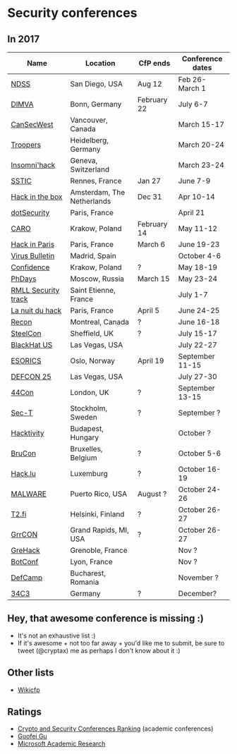 # Security conferences

## In 2017

| Name           | Location	| CfP ends |  Conference dates |
| --- | --- | --- | --- |
| [NDSS](http://www.internetsociety.org/events/ndss-symposium/ndss-symposium-2017/ndss-2017-programme/ndss-2017-call-papers) | San Diego, USA | Aug 12 | Feb 26-March 1 |
| [DIMVA](http://dimva2016.mondragon.edu/en) | Bonn, Germany | February 22 | July 6-7 |
| [CanSecWest](https://cansecwest.com/) | Vancouver, Canada | | March 15-17 |
| [Troopers](https://www.troopers.de/) | Heidelberg, Germany | | March 20-24 |
| [Insomni'hack](https://insomnihack.ch/) | Geneva, Switzerland | | March 23-24 |
| [SSTIC](https://www.sstic.org) | Rennes, France | Jan 27 | June 7-9 |
| [Hack in the box](http://conference.hitb.org/) | Amsterdam, The Netherlands | Dec 31 | Apr 10-14 |
| [dotSecurity](https://www.dotsecurity.io/) | Paris, France |  | April 21 |
| [CARO](http://2017.caro.org/) | Krakow, Poland | February 14  | May 11-12 |
| [Hack in Paris](https://hackinparis.com/) | Paris, France | March 6 | June 19-23 |
| [Virus Bulletin](https://www.virusbtn.com/conference/vb2017) | Madrid, Spain |  | October 4-6 |
| [Confidence](http://confidence.org.pl/en/) | Krakow, Poland | ? | May 18-19 |
| [PhDays](http://www.phdays.com/)| Moscow, Russia | March 15 | May 23-24 |
| [RMLL Security track](https://2017.rmll.info/) | Saint Etienne, France |  | July 1-7 |
| [La nuit du hack](https://www.nuitduhack.com/en/) | Paris, France | April 5 | June 24-25 |
| [Recon](http://recon.cx/) | Montreal, Canada | ? | June 16-18 |
| [SteelCon](https://www.steelcon.info/) | Sheffield, UK | ? | July 15-17 |
| [BlackHat US](http://www.blackhat.com/) | Las Vegas, USA |  | July 22-27 |
| [ESORICS](https://www.ntnu.edu/esorics2017) | Oslo, Norway | April 19 | September 11-15 |
| [DEFCON 25](https://www.defcon.org/) | Las Vegas, USA |  | July 27-30 |
| [44Con](https://44con.com/) | London, UK | ? | September 13-15 |
| [Sec-T](http://www.sec-t.org/) | Stockholm, Sweden | ? | September ? |
| [Hacktivity](http://hacktivity.com) | Budapest, Hungary | | October ? |
 [BruCon](http://2016.brucon.org/) | Bruxelles, Belgium | ? | October 5-6 |
| [Hack.lu](http://2017.hack.lu/) | Luxemburg |  ? | October 16-19 |
| [MALWARE](http://isiom.wssrl.org/) | Puerto Rico, USA | August ? | October 24-26 |
| [T2.fi](http://t2.fi/conference/) | Helsinki, Finland | ? | October 26-27 |
| [GrrCON](http://grrcon.com/) | Grand Rapids, MI, USA | ? | October 26-27 |
| [GreHack](http://www.grehack.fr/) | Grenoble, France |  | Nov ? |
| [BotConf](https://www.botconf.eu/) | Lyon, France | | Nov ? |
| [DefCamp](http://def.camp/) | Bucharest, Romania | | November ? |
| [34C3](https://www.ccc.de/en/) | Germany |  ? | December? |


## Hey, that awesome conference is missing :)

- It's not an exhaustive list :)
- If it's awesome + not too far away + you'd like me to submit, be sure to tweet (@cryptax) me as perhaps I don't know about it :)

## Other lists

- [Wikicfp](http://wikicfp.com)

## Ratings

- [Crypto and Security Conferences Ranking](http://icsd.i2r.a-star.edu.sg/staff/jianying/conference-ranking.html) (academic conferences)
- [Guofei Gu](http://faculty.cs.tamu.edu/guofei/sec_conf_stat.htm)
- [Microsoft Academic Research](http://academic.research.microsoft.com/RankList?entitytype=3&topdomainid=2&subdomainid=2)
